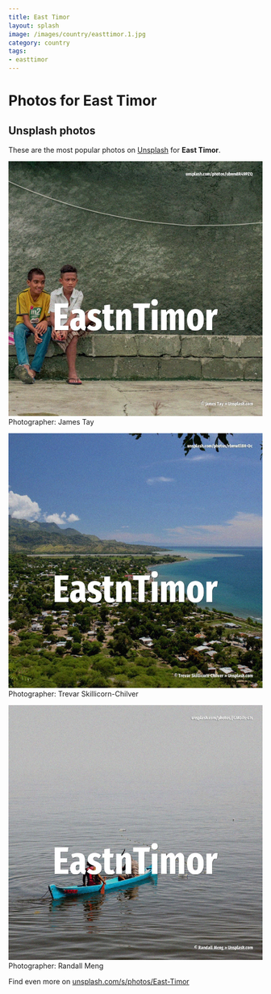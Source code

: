```yaml
---
title: East Timor
layout: splash
image: /images/country/easttimor.1.jpg
category: country
tags:
- easttimor
---
```

# Photos for East Timor
 
## Unsplash photos
These are the most popular photos on [Unsplash](https://unsplash.com) for **East Timor**.
 
![East Timor](/images/country/easttimor.1.jpg)
Photographer:  James Tay
 
![East Timor](/images/country/easttimor.2.jpg)
Photographer:  Trevar Skillicorn-Chilver
 
![East Timor](/images/country/easttimor.3.jpg)
Photographer:  Randall Meng
 
Find even more on [unsplash.com/s/photos/East-Timor](https://unsplash.com/s/photos/East-Timor)
 
